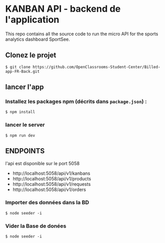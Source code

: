 # KANBAN API  - backend de l'application
This repo contains all the source code to run the micro API for the sports analytics dashboard SportSee.

## Clonez le projet
``` 
$ git clone https://github.com/OpenClassrooms-Student-Center/Billed-app-FR-Back.git
```

## lancer l'app 

### Installez les packages npm (décrits dans `package.json`) :

``` 
$ npm install
```


### lancer le server

``` 
$ npm run dev
```

## ENDPOINTS
l'api est disponible sur le port 5058

- http://localhost:5058/api/v1/kanbans
- http://localhost:5058/api/v1/products
- http://localhost:5058/api/v1/requests
- http://localhost:5058/api/v1/orders


### Importer des données dans la BD

``` 
$ node seeder -i
```
### Vider la Base de donées

``` 
$ node seeder -i
```